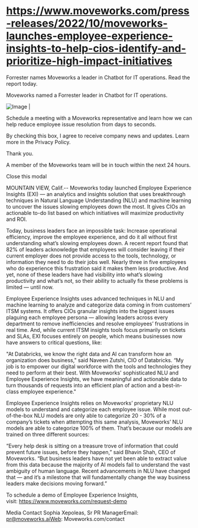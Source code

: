 # https://www.moveworks.com/press-releases/2022/10/moveworks-launches-employee-experience-insights-to-help-cios-identify-and-prioritize-high-impact-initiatives

Forrester names Moveworks a leader in Chatbot for IT operations. Read the report today.

Moveworks named a Forrester leader in Chatbot for IT operations. 

![Image | ](https://www.moveworks.com/hubfs/img/site/qr-demo.png)

Schedule a meeting with a Moveworks representative and learn how we can help reduce employee issue resolution from days to seconds.

By checking this box, I agree to receive company news and updates. Learn more in the Privacy Policy.

Thank you.

A member of the Moveworks team will be in touch within the next 24 hours.



  Close this modal
  


MOUNTAIN VIEW, Calif.-- Moveworks today launched Employee Experience Insights (EXI) — an analytics and insights solution that uses breakthrough techniques in Natural Language Understanding (NLU) and machine learning to uncover the issues slowing employees down the most. It gives CIOs an actionable to-do list based on which initiatives will maximize productivity and ROI.

Today, business leaders face an impossible task: Increase operational efficiency, improve the employee experience, and do it all without first understanding what’s slowing employees down. A recent report found that 82% of leaders acknowledge that employees will consider leaving if their current employer does not provide access to the tools, technology, or information they need to do their jobs well. Nearly three in five employees who do experience this frustration said it makes them less productive. And yet, none of these leaders have had visibility into what’s slowing productivity and what’s not, so their ability to actually fix these problems is limited — until now.

Employee Experience Insights uses advanced techniques in NLU and machine learning to analyze and categorize data coming in from customers’ ITSM systems. It offers CIOs granular insights into the biggest issues plaguing each employee persona — allowing leaders across every department to remove inefficiencies and resolve employees’ frustrations in real time. And, while current ITSM insights tools focus primarily on tickets and SLAs, EXI focuses entirely on people, which means businesses now have answers to critical questions, like:

"At Databricks, we know the right data and AI can transform how an organization does business," said Naveen Zutshi, CIO of Databricks. “My job is to empower our digital workforce with the tools and technologies they need to perform at their best. With Moveworks' sophisticated NLU and Employee Experience Insights, we have meaningful and actionable data to turn thousands of requests into an efficient plan of action and a best-in-class employee experience."

Employee Experience Insights relies on Moveworks’ proprietary NLU models to understand and categorize each employee issue. While most out-of-the-box NLU models are only able to categorize 20 - 30% of a company’s tickets when attempting this same analysis, Moveworks’ NLU models are able to categorize 100% of them. That’s because our models are trained on three different sources:

“Every help desk is sitting on a treasure trove of information that could prevent future issues, before they happen,” said Bhavin Shah, CEO of Moveworks. “But business leaders have not yet been able to extract value from this data because the majority of AI models fail to understand the vast ambiguity of human language. Recent advancements in NLU have changed that — and it’s a milestone that will fundamentally change the way business leaders make decisions moving forward.”

To schedule a demo of Employee Experience Insights, visit: https://www.moveworks.com/request-demo

Media Contact Sophia Xepoleas, Sr PR ManagerEmail: pr@moveworks.aiWeb: Moveworks.com/contact 

